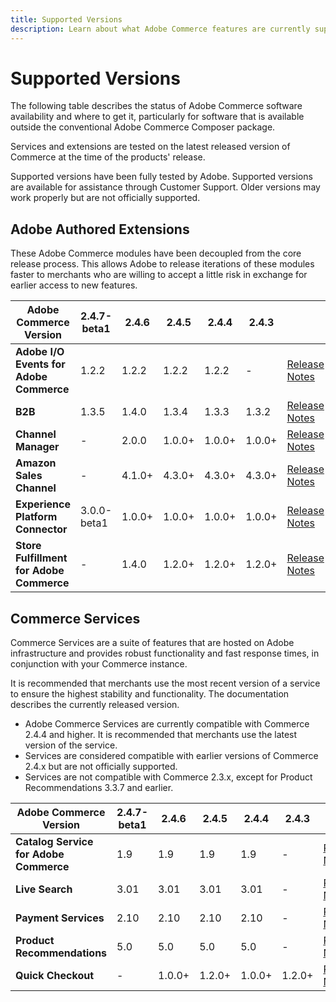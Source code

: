 ```yaml
---
title: Supported Versions
description: Learn about what Adobe Commerce features are currently supported and check their compatibility with specific Adobe Commerce releases.
---
```

# Supported Versions

The following table describes the status of Adobe Commerce software availability and where to get it, particularly for software that is available outside the conventional Adobe Commerce Composer package.

Services and extensions are tested on the latest released version of Commerce at the time of the products' release.

Supported versions have been fully tested by Adobe. Supported versions are available for assistance through Customer Support. Older versions may work properly but are not officially supported.

## Adobe Authored Extensions

These Adobe Commerce modules have been decoupled from the core release process. This allows Adobe to release iterations of these modules faster to merchants who are willing to accept a little risk in exchange for earlier access to new features.

| **Adobe Commerce Version** | 2.4.7-beta1| 2.4.6 | 2.4.5 | 2.4.4 | 2.4.3 | |
|-|-|-|-|-|-|-|
| **Adobe I/O Events for Adobe Commerce** |1.2.2 |1.2.2 |1.2.2|1.2.2|-|  [Release Notes](https://developer.adobe.com/commerce/events/get-started/release-notes/) |
| **B2B** |1.3.5 |1.4.0 |1.3.4|1.3.3|1.3.2| [Release Notes](https://experienceleague.adobe.com/docs/commerce-admin/b2b/release-notes.html) |
| **Channel Manager** |- | 2.0.0|1.0.0+|1.0.0+|1.0.0+| [Release Notes](https://experienceleague.adobe.com/docs/commerce-channels/channel-manager/release-notes.html) |
| **Amazon Sales Channel**  |-|4.1.0+|4.3.0+|4.3.0+|4.3.0+|  [Release Notes](https://experienceleague.adobe.com/docs/commerce-channels/amazon/release-notes.html) |
| **Experience Platform Connector**  |3.0.0-beta1 |1.0.0+|1.0.0+|1.0.0+|1.0.0+| [Release Notes](https://experienceleague.adobe.com/docs/commerce-merchant-services/experience-platform-connector/release-notes.html) |
| **Store Fulfillment for Adobe Commerce** |-|1.4.0| 1.2.0+|1.2.0+|1.2.0+| [Release Notes](https://experienceleague.adobe.com/docs/commerce-merchant-services/store-fulfillment/release-notes.html) |

## Commerce Services

Commerce Services are a suite of features that are hosted on Adobe infrastructure and provides robust functionality and fast response times, in conjunction with your Commerce instance.

It is recommended that merchants use the most recent version of a service to ensure the highest stability and functionality. The documentation describes the currently released version.

* Adobe Commerce Services are currently compatible with Commerce 2.4.4 and higher. It is recommended that merchants use the latest version of the service.
* Services are considered compatible with earlier versions of Commerce 2.4.x but are not officially supported.
* Services are not compatible with Commerce 2.3.x, except for Product Recommendations 3.3.7 and earlier.

| **Adobe Commerce Version** | 2.4.7-beta1| 2.4.6 | 2.4.5 | 2.4.4 | 2.4.3 | |
|-|-|-|-|-|-|-|
| **Catalog Service for Adobe Commerce**  | 1.9 | 1.9  | 1.9 | 1.9 |-| [Release Notes](https://experienceleague.adobe.com/docs/commerce-merchant-services/catalog-service/release-notes.html)|
| **Live Search**   | 3.01 | 3.01 | 3.01 | 3.01 |-|[Release Notes](https://experienceleague.adobe.com/docs/commerce-merchant-services/live-search/release-notes.html)|
| **Payment Services** | 2.10 | 2.10 | 2.10 | 2.10 |-|[Release Notes](https://commercemarketplace.adobe.com/magento-payment-services.html) |
| **Product Recommendations**   | 5.0 | 5.0 | 5.0 | 5.0 |-|[Release Notes](https://experienceleague.adobe.com/docs/commerce-merchant-services/product-recommendations/release-notes.html)|
| **Quick Checkout**   | - | 1.0.0+ | 1.2.0+ | 1.0.0+ |1.2.0+|[Release Notes](https://experienceleague.adobe.com/docs/commerce-merchant-services/product-recommendations/release-notes.html)|
